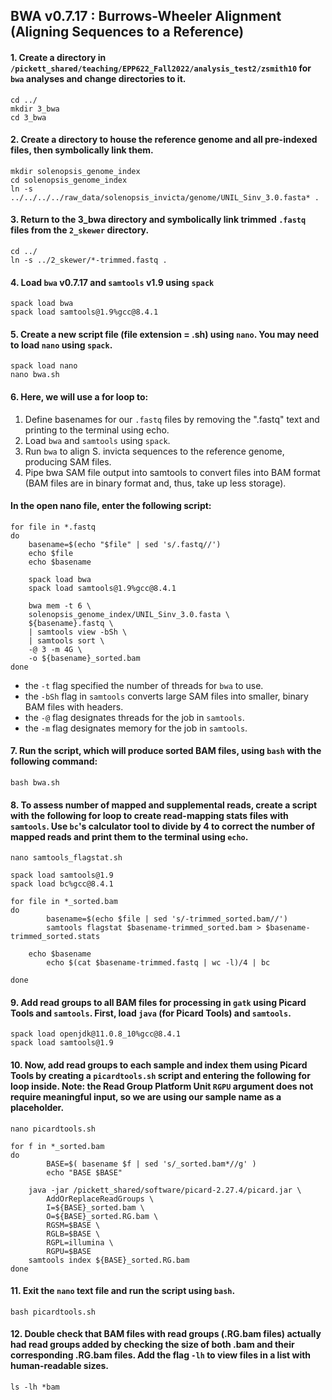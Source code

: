 
## BWA v0.7.17 : Burrows-Wheeler Alignment (Aligning Sequences to a Reference)

#### 1. Create a directory in `/pickett_shared/teaching/EPP622_Fall2022/analysis_test2/zsmith10` for `bwa` analyses and change directories to it.
```
cd ../
mkdir 3_bwa
cd 3_bwa
```

#### 2. Create a directory to house the reference genome and all pre-indexed files, then symbolically link them.
```
mkdir solenopsis_genome_index
cd solenopsis_genome_index
ln -s ../../../../raw_data/solenopsis_invicta/genome/UNIL_Sinv_3.0.fasta* .
```

#### 3. Return to the 3_bwa directory and symbolically link trimmed `.fastq` files from the `2_skewer` directory.
```
cd ../
ln -s ../2_skewer/*-trimmed.fastq .
```

#### 4. Load `bwa` v0.7.17 and `samtools` v1.9 using `spack`
```
spack load bwa
spack load samtools@1.9%gcc@8.4.1
```

#### 5. Create a new script file (file extension = .sh) using `nano`. You may need to load `nano` using `spack`.
```
spack load nano
nano bwa.sh
```

#### 6. Here, we will use a for loop to: 
1) Define basenames for our `.fastq` files by removing the ".fastq" text and printing to the terminal using echo.
2) Load `bwa` and `samtools` using `spack`.
3) Run `bwa` to align S. invicta sequences to the reference genome, producing SAM files.
4) Pipe bwa SAM file output into samtools to convert files into BAM format (BAM files are in binary format and, thus, take up less storage).
#### In the open nano file, enter the following script:
```
for file in *.fastq
do
    basename=$(echo "$file" | sed 's/.fastq//')
    echo $file
    echo $basename

    spack load bwa
    spack load samtools@1.9%gcc@8.4.1

    bwa mem -t 6 \
    solenopsis_genome_index/UNIL_Sinv_3.0.fasta \
    ${basename}.fastq \
    | samtools view -bSh \
    | samtools sort \
    -@ 3 -m 4G \
    -o ${basename}_sorted.bam
done
```
* the `-t` flag specified the number of threads for `bwa` to use.
* the `-bSh` flag in `samtools` converts large SAM files into smaller, binary BAM files with headers.
* the `-@` flag designates threads for the job in `samtools`.
* the `-m` flag designates memory for the job in `samtools`.

#### 7. Run the script, which will produce sorted BAM files, using `bash` with the following command:
```
bash bwa.sh
```

#### 8. To assess number of mapped and supplemental reads, create a script with the following for loop to create read-mapping stats files with `samtools`. Use `bc`'s calculator tool to divide by 4 to correct the number of mapped reads and print them to the terminal using `echo`.
```
nano samtools_flagstat.sh
```
```
spack load samtools@1.9
spack load bc%gcc@8.4.1

for file in *_sorted.bam
do
        basename=$(echo $file | sed 's/-trimmed_sorted.bam//')
        samtools flagstat $basename-trimmed_sorted.bam > $basename-trimmed_sorted.stats
	
	echo $basename
        echo $(cat $basename-trimmed.fastq | wc -l)/4 | bc

done
```

#### 9. Add read groups to all BAM files for processing in `gatk` using Picard Tools and `samtools`. First, load `java` (for Picard Tools) and `samtools`. 
```
spack load openjdk@11.0.8_10%gcc@8.4.1
spack load samtools@1.9
```

#### 10. Now, add read groups to each sample and index them using Picard Tools by creating a `picardtools.sh` script and entering the following for loop inside. Note: the Read Group Platform Unit `RGPU` argument does not require meaningful input, so we are using our sample name as a placeholder. 
```
nano picardtools.sh
```
```
for f in *_sorted.bam
do
        BASE=$( basename $f | sed 's/_sorted.bam*//g' )
        echo "BASE $BASE"
        
	java -jar /pickett_shared/software/picard-2.27.4/picard.jar \
		AddOrReplaceReadGroups \
		I=${BASE}_sorted.bam \
		O=${BASE}_sorted.RG.bam \
		RGSM=$BASE \
		RGLB=$BASE \
		RGPL=illumina \
		RGPU=$BASE
	samtools index ${BASE}_sorted.RG.bam
done
```  

#### 11. Exit the `nano` text file and run the script using `bash`.
```
bash picardtools.sh
```

#### 12. Double check that BAM files with read groups (.RG.bam files) actually had read groups added by checking the size of both .bam and their corresponding .RG.bam files. Add the flag `-lh` to view files in a list with human-readable sizes.
```
ls -lh *bam
```